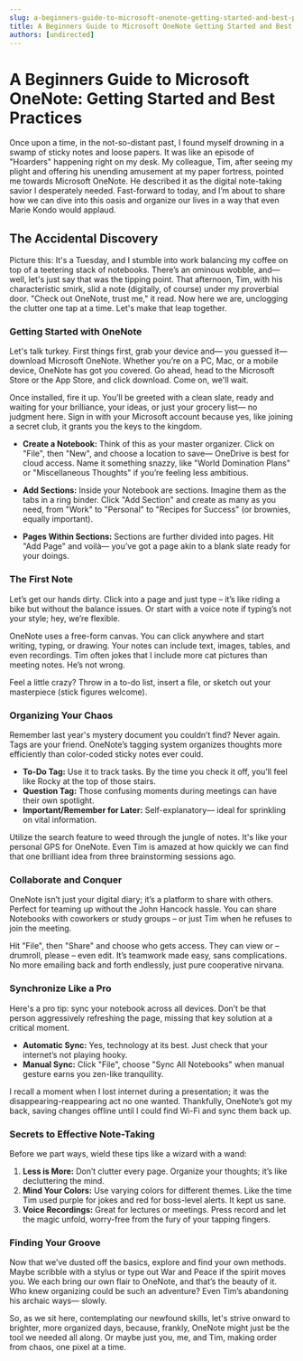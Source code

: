 ```yaml
---
slug: a-beginners-guide-to-microsoft-onenote-getting-started-and-best-practices
title: A Beginners Guide to Microsoft OneNote Getting Started and Best Practices
authors: [undirected]
---
```



# A Beginners Guide to Microsoft OneNote: Getting Started and Best Practices

Once upon a time, in the not-so-distant past, I found myself drowning in a swamp of sticky notes and loose papers. It was like an episode of "Hoarders" happening right on my desk. My colleague, Tim, after seeing my plight and offering his unending amusement at my paper fortress, pointed me towards Microsoft OneNote. He described it as the digital note-taking savior I desperately needed. Fast-forward to today, and I’m about to share how we can dive into this oasis and organize our lives in a way that even Marie Kondo would applaud.

## The Accidental Discovery

Picture this: It's a Tuesday, and I stumble into work balancing my coffee on top of a teetering stack of notebooks. There’s an ominous wobble, and— well, let's just say that was the tipping point. That afternoon, Tim, with his characteristic smirk, slid a note (digitally, of course) under my proverbial door. "Check out OneNote, trust me," it read. Now here we are, unclogging the clutter one tap at a time. Let's make that leap together.

### Getting Started with OneNote

Let's talk turkey. First things first, grab your device and— you guessed it— download Microsoft OneNote. Whether you’re on a PC, Mac, or a mobile device, OneNote has got you covered. Go ahead, head to the Microsoft Store or the App Store, and click download. Come on, we'll wait.

Once installed, fire it up. You’ll be greeted with a clean slate, ready and waiting for your brilliance, your ideas, or just your grocery list— no judgment here. Sign in with your Microsoft account because yes, like joining a secret club, it grants you the keys to the kingdom.

- **Create a Notebook:** Think of this as your master organizer. Click on "File", then "New", and choose a location to save— OneDrive is best for cloud access. Name it something snazzy, like "World Domination Plans" or "Miscellaneous Thoughts" if you’re feeling less ambitious.
  
- **Add Sections:** Inside your Notebook are sections. Imagine them as the tabs in a ring binder. Click "Add Section" and create as many as you need, from "Work" to "Personal" to "Recipes for Success" (or brownies, equally important).
  
- **Pages Within Sections:** Sections are further divided into pages. Hit "Add Page" and voilà— you’ve got a page akin to a blank slate ready for your doings.

### The First Note

Let’s get our hands dirty. Click into a page and just type – it’s like riding a bike but without the balance issues. Or start with a voice note if typing’s not your style; hey, we’re flexible.

OneNote uses a free-form canvas. You can click anywhere and start writing, typing, or drawing. Your notes can include text, images, tables, and even recordings. Tim often jokes that I include more cat pictures than meeting notes. He’s not wrong.

Feel a little crazy? Throw in a to-do list, insert a file, or sketch out your masterpiece (stick figures welcome).

### Organizing Your Chaos

Remember last year's mystery document you couldn’t find? Never again. Tags are your friend. OneNote’s tagging system organizes thoughts more efficiently than color-coded sticky notes ever could.

- **To-Do Tag:** Use it to track tasks. By the time you check it off, you’ll feel like Rocky at the top of those stairs.
- **Question Tag:** Those confusing moments during meetings can have their own spotlight.
- **Important/Remember for Later:** Self-explanatory— ideal for sprinkling on vital information.

Utilize the search feature to weed through the jungle of notes. It's like your personal GPS for OneNote. Even Tim is amazed at how quickly we can find that one brilliant idea from three brainstorming sessions ago.

### Collaborate and Conquer

OneNote isn’t just your digital diary; it’s a platform to share with others. Perfect for teaming up without the John Hancock hassle. You can share Notebooks with coworkers or study groups – or just Tim when he refuses to join the meeting.

Hit "File", then "Share" and choose who gets access. They can view or – drumroll, please – even edit. It’s teamwork made easy, sans complications. No more emailing back and forth endlessly, just pure cooperative nirvana.

### Synchronize Like a Pro

Here's a pro tip: sync your notebook across all devices. Don’t be that person aggressively refreshing the page, missing that key solution at a critical moment.

- **Automatic Sync:** Yes, technology at its best. Just check that your internet’s not playing hooky.
- **Manual Sync:** Click "File", choose "Sync All Notebooks" when manual gesture earns you zen-like tranquility.

I recall a moment when I lost internet during a presentation; it was the disappearing-reappearing act no one wanted. Thankfully, OneNote’s got my back, saving changes offline until I could find Wi-Fi and sync them back up.

### Secrets to Effective Note-Taking

Before we part ways, wield these tips like a wizard with a wand:

1. **Less is More:** Don’t clutter every page. Organize your thoughts; it’s like decluttering the mind.
2. **Mind Your Colors:** Use varying colors for different themes. Like the time Tim used purple for jokes and red for boss-level alerts. It kept us sane.
3. **Voice Recordings:** Great for lectures or meetings. Press record and let the magic unfold, worry-free from the fury of your tapping fingers.

### Finding Your Groove

Now that we’ve dusted off the basics, explore and find your own methods. Maybe scribble with a stylus or type out War and Peace if the spirit moves you. We each bring our own flair to OneNote, and that’s the beauty of it. Who knew organizing could be such an adventure? Even Tim’s abandoning his archaic ways— slowly.

So, as we sit here, contemplating our newfound skills, let's strive onward to brighter, more organized days, because, frankly, OneNote might just be the tool we needed all along. Or maybe just you, me, and Tim, making order from chaos, one pixel at a time.